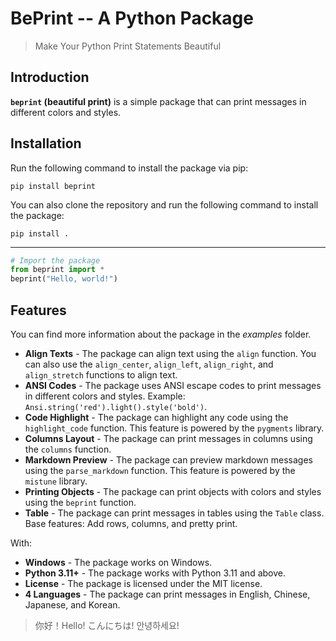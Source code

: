 # BePrint -- A Python Package

> Make Your Python Print Statements Beautiful

## Introduction

**`beprint` (beautiful print)** is a simple package that can print messages in different colors and styles.

## Installation

Run the following command to install the package via pip:

```shell
pip install beprint
```

You can also clone the repository and run the following command to install the package:

```shell
pip install .
```

---------

```python
# Import the package
from beprint import *
beprint("Hello, world!")
```

## Features

You can find more information about the package in the *examples* folder.

- **Align Texts** - The package can align text using the `align` function. You can also use the `align_center`, `align_left`, `align_right`, and `align_stretch` functions to align text.
- **ANSI Codes** - The package uses ANSI escape codes to print messages in different colors and styles. Example: `Ansi.string('red').light().style('bold')`.
- **Code Highlight** - The package can highlight any code using the `highlight_code` function. This feature is powered by the `pygments` library.
- **Columns Layout** - The package can print messages in columns using the `columns` function.
- **Markdown Preview** - The package can preview markdown messages using the `parse_markdown` function. This feature is powered by the `mistune` library.
- **Printing Objects** - The package can print objects with colors and styles using the `beprint` function.
- **Table** - The package can print messages in tables using the `Table` class. Base features: Add rows, columns, and pretty print.

With:

- **Windows** - The package works on Windows.
- **Python 3.11+** - The package works with Python 3.11 and above.
- **License** - The package is licensed under the MIT license.
- **4 Languages** - The package can print messages in English, Chinese, Japanese, and Korean.

> 你好！Hello! こんにちは! 안녕하세요!

